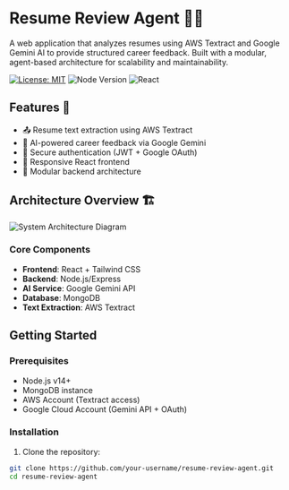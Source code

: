 # Resume Review Agent 📄✨

A web application that analyzes resumes using AWS Textract and Google Gemini AI to provide structured career feedback. Built with a modular, agent-based architecture for scalability and maintainability.

[![License: MIT](https://img.shields.io/badge/License-MIT-yellow.svg)](https://opensource.org/licenses/MIT)
![Node Version](https://img.shields.io/badge/Node.js-v14%2B-green)
![React](https://img.shields.io/badge/React-TailwindCSS-blue)

## Features 🚀
- 📤 Resume text extraction using AWS Textract
- 🧠 AI-powered career feedback via Google Gemini
- 🔐 Secure authentication (JWT + Google OAuth)
- 📱 Responsive React frontend
- 🧩 Modular backend architecture

## Architecture Overview 🏗️
![System Architecture Diagram](https://via.placeholder.com/800x400.png?text=Architecture+Diagram+Placeholder)

### Core Components
- **Frontend**: React + Tailwind CSS
- **Backend**: Node.js/Express
- **AI Service**: Google Gemini API
- **Database**: MongoDB
- **Text Extraction**: AWS Textract

## Getting Started

### Prerequisites
- Node.js v14+
- MongoDB instance
- AWS Account (Textract access)
- Google Cloud Account (Gemini API + OAuth)

### Installation

1. Clone the repository:
```bash
git clone https://github.com/your-username/resume-review-agent.git
cd resume-review-agent
